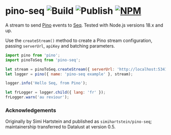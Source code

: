 # pino-seq ![Build](https://github.com/datalust/pino-seq/workflows/Test/badge.svg) ![Publish](https://github.com/datalust/pino-seq/workflows/Publish/badge.svg) [![NPM](https://img.shields.io/npm/v/pino-seq.svg)](https://www.npmjs.com/package/pino-seq)

A stream to send [Pino](https://github.com/pinojs/pino) events to [Seq](https://datalust.co/seq). Tested with Node.js versions 18.x and up.

Use the `createStream()` method to create a Pino stream configuration, passing `serverUrl`, `apiKey` and batching parameters.

```js
import pino from 'pino';
import pinoToSeq from 'pino-seq';

let stream = pinoToSeq.createStream({ serverUrl: 'http://localhost:5341' });
let logger = pino({ name: 'pino-seq example' }, stream);

logger.info('Hello Seq, from Pino');

let frLogger = logger.child({ lang: 'fr' });
frLogger.warn('au reviour');
```

### Acknowledgements

Originally by Simi Hartstein and published as `simihartstein/pino-seq`; maintainership transferred to Datalust at version 0.5.
